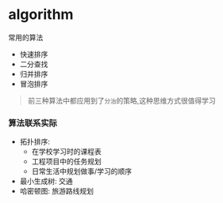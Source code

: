 # algorithm
常用的算法

- 快速排序
- 二分查找
- 归并排序
- 冒泡排序

> 前三种算法中都应用到了`分治`的策略,这种思维方式很值得学习

### 算法联系实际

- 拓扑排序:
    - 在学校学习时的课程表
    - 工程项目中的任务规划
    - 日常生活中规划做事/学习的顺序
- 最小生成树: 交通
- 哈密顿图: 旅游路线规划

